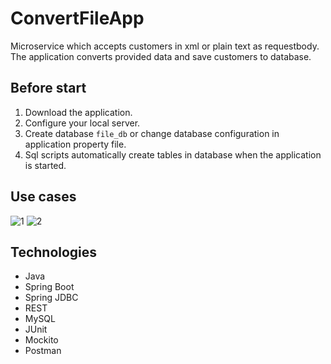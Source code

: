 # ConvertFileApp
Microservice which accepts customers in xml or plain text as requestbody. The application converts provided data and save customers to database. 

## Before start
1. Download the application.
2. Configure your local server.
3. Create database `file_db` or change database configuration in application property file.
4. Sql scripts automatically create tables in database when the application is started.

## Use cases
![1](https://user-images.githubusercontent.com/47396707/86188225-4a788400-bb3e-11ea-981e-dca6c8f36128.png)
![2](https://user-images.githubusercontent.com/47396707/86188233-53695580-bb3e-11ea-8607-60aaece49526.png)

## Technologies
- Java
- Spring Boot
- Spring JDBC
- REST
- MySQL
- JUnit 
- Mockito
- Postman
